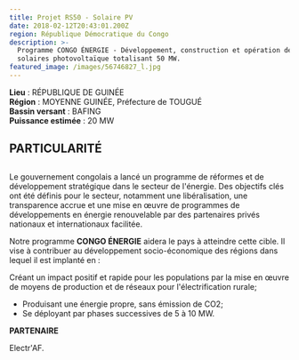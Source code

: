 ```yaml
---
title: Projet RS50 - Solaire PV
date: 2018-02-12T20:43:01.200Z
region: République Démocratique du Congo
description: >-
  Programme CONGO ÉNERGIE - Développement, construction et opération de fermes
  solaires photovoltaïque totalisant 50 MW.
featured_image: /images/56746827_l.jpg
---
```

**Lieu** : RÉPUBLIQUE DE GUINÉE<br>
**Région** : MOYENNE GUINÉE, Préfecture de TOUGUÉ<br>
**Bassin versant** : BAFING<br>
**Puissance estimée** : 20 MW<br>

## PARTICULARITÉ

## 

## 

Le gouvernement congolais a lancé un programme de réformes et de développement stratégique dans le secteur de l'énergie. Des objectifs clés ont été définis pour le secteur, notamment une libéralisation, une transparence accrue et une mise en œuvre de programmes de développements en énergie renouvelable par des partenaires privés nationaux et internationaux facilitée.

Notre programme **CONGO ÉNERGIE** aidera le pays à atteindre cette cible. Il vise à contribuer au développement socio-économique des régions dans lequel il est implanté en :

Créant un impact positif et rapide pour les populations par la mise en œuvre de moyens de production et de réseaux pour l'électrification rurale;

* Produisant une énergie propre, sans émission de CO2;
* Se déployant par phases successives de 5 à 10 MW.

**PARTENAIRE** 

Electr'AF.
